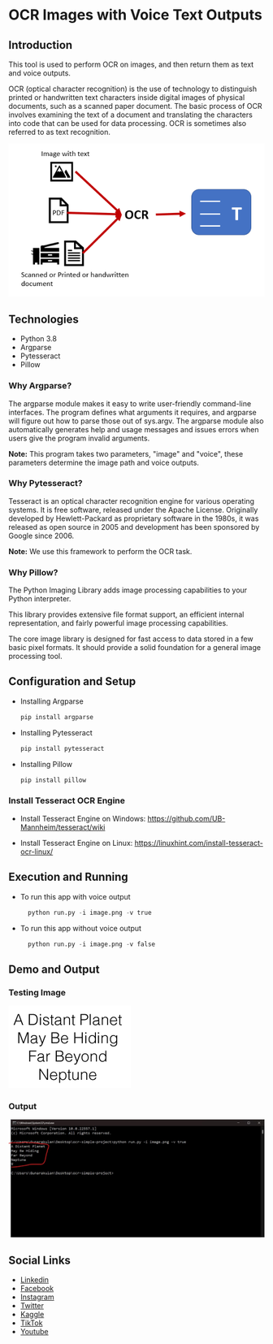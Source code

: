 # OCR Images with Voice Text Outputs


## Introduction

This tool is used to perform OCR on images, and then return them as text and voice outputs.

OCR (optical character recognition) is the use of technology to distinguish printed or handwritten text characters inside digital images of physical documents, such as a scanned paper document. The basic process of OCR involves examining the text of a document and translating the characters into code that can be used for data processing. OCR is sometimes also referred to as text recognition.

![OCR Image](github-readme-content/diagram.png)


## Technologies

- Python 3.8
- Argparse
- Pytesseract
- Pillow

### Why Argparse?

The argparse module makes it easy to write user-friendly command-line interfaces. The program defines what arguments it requires, and argparse will figure out how to parse those out of sys.argv. The argparse module also automatically generates help and usage messages and issues errors when users give the program invalid arguments.

**Note:** This program takes two parameters, "image" and "voice", these parameters determine the image path and voice outputs.

### Why Pytesseract?

Tesseract is an optical character recognition engine for various operating systems. It is free software, released under the Apache License. Originally developed by Hewlett-Packard as proprietary software in the 1980s, it was released as open source in 2005 and development has been sponsored by Google since 2006.


**Note:** We use this framework to perform the OCR task.

### Why Pillow?

The Python Imaging Library adds image processing capabilities to your Python interpreter.

This library provides extensive file format support, an efficient internal representation, and fairly powerful image processing capabilities.

The core image library is designed for fast access to data stored in a few basic pixel formats. It should provide a solid foundation for a general image processing tool.

## Configuration and Setup


- Installing Argparse

    ```python
    pip install argparse
    ```

- Installing Pytesseract

    ```python
    pip install pytesseract
    ```

- Installing Pillow

    ```python
    pip install pillow
    ```

### Install Tesseract OCR Engine

- Install Tesseract Engine on Windows: https://github.com/UB-Mannheim/tesseract/wiki

- Install Tesseract Engine on Linux: https://linuxhint.com/install-tesseract-ocr-linux/

## Execution and Running

- To run this app with voice output

    ```python
      python run.py -i image.png -v true
    ```

- To run this app without voice output

  ```python
    python run.py -i image.png -v false
  ```


## Demo and Output

### Testing Image

![OCR Image](github-readme-content/test-image.png)


### Output

![OCR Image](github-readme-content/output.jpg)

## Social Links

- [Linkedin](https://www.linkedin.com/in/gunarakulangunaretnam)
- [Facebook](https://www.facebook.com/gunarakulangunaretnam)
- [Instagram](https://www.instagram.com/gunarakulangunaretnam)
- [Twitter](https://twitter.com/gunarakulangr)
- [Kaggle](https://www.kaggle.com/gunarakulangr)
- [TikTok](https://www.tiktok.com/@gunarakulangunaretnam)
- [Youtube](https://www.youtube.com/channel/UCjMOdgHFAjAdBKiqV8y2Tww)
